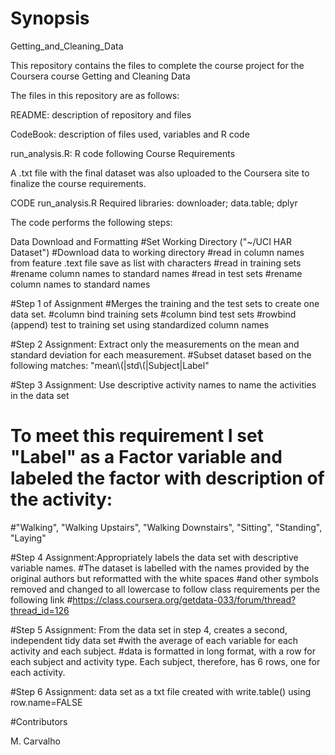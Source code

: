 # Synopsis
Getting_and_Cleaning_Data

This repository contains the files to complete the course project for the Coursera course Getting and Cleaning Data

The files in this repository are as follows:

README: description of repository and files

CodeBook: description of files used, variables and R code

run_analysis.R: R code following Course Requirements

A .txt file with the final dataset was also uploaded to the Coursera site to finalize the course requirements. 

CODE
run_analysis.R
Required libraries: downloader; data.table; dplyr

The code performs the following steps:

Data Download and Formatting
  #Set Working Directory ("~/UCI HAR Dataset")
  #Download data to working directory
  #read in column names from feature .text file save as list with characters
  #read in training sets
  #rename column names to standard names
  #read in test sets
  #rename column names to standard names

#Step 1 of Assignment
#Merges the training and the test sets to create one data set.
  #column bind training sets
  #column bind test sets
  #rowbind (append) test to training set using standardized column names

#Step 2 Assignment: Extract only the measurements on the mean and standard deviation for each measurement. 
  #Subset dataset based on the following matches: "mean\\(|std\\(|Subject|Label"

#Step 3 Assignment: Use descriptive activity names to name the activities in the data set
  # To meet this requirement I set "Label" as a Factor variable and labeled the factor with description of the activity:   
  #"Walking", "Walking Upstairs", "Walking Downstairs", "Sitting", "Standing", "Laying"

#Step 4 Assignment:Appropriately labels the data set with descriptive variable names. 
  #The dataset is labelled with the names provided by the original authors but reformatted with the white spaces
  #and other symbols removed and changed to all lowercase to follow class requirements per the following link
  #https://class.coursera.org/getdata-033/forum/thread?thread_id=126

#Step 5 Assignment: From the data set in step 4, creates a second, independent tidy data set 
#with the average of each variable for each activity and each subject.
#data is formatted in long format, with a row for each subject and activity type. Each subject, therefore, has 6 rows, one for each activity.

#Step 6 Assignment: data set as a txt file created with write.table() using row.name=FALSE



#Contributors

M. Carvalho

